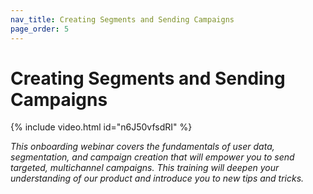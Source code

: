 ```yaml
---
nav_title: Creating Segments and Sending Campaigns
page_order: 5
---
```


# Creating Segments and Sending Campaigns

{% include video.html id="n6J50vfsdRI" %}

_This onboarding webinar covers the fundamentals of user data, segmentation, and campaign creation that will empower you to send targeted, multichannel campaigns. This training will deepen your understanding of our product and introduce you to new tips and tricks._
